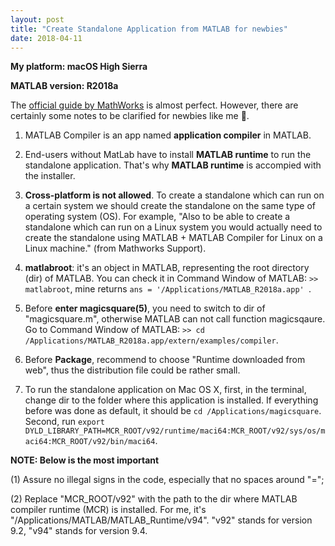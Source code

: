 ```yaml
---
layout: post
title: "Create Standalone Application from MATLAB for newbies"
date: 2018-04-11
---
```


**My platform: macOS High Sierra**


**MATLAB version: R2018a**


The [official guide by MathWorks](https://www.mathworks.com/help/compiler/create-and-install-a-standalone-application-from-matlab-code.html) is almost perfect. However, there are certainly some notes to be clarified for newbies like me :honeybee:.

1. MATLAB Compiler is an app named **application compiler** in MATLAB.

2. End-users without MatLab have to install **MATLAB runtime** to run the standalone application. That's why **MATLAB runtime** is accompied with the installer.

3. **Cross-platform is not allowed**. To create a standalone which can run on a certain system we should create the standalone on the same type of operating system (OS). For example, "Also to be able to create a standalone which can run on a Linux system you would actually need to create the standalone using MATLAB + MATLAB Compiler for Linux on a Linux machine." (from Mathworks Support).

4. **matlabroot**: it's an object in MATLAB, representing the root directory (dir) of MATLAB. You can check it in Command Window of MATLAB: `>> matlabroot`, mine returns `ans = '/Applications/MATLAB_R2018a.app' `.

5. Before **enter magicsquare(5)**, you need to switch to dir of "magicsquare.m", otherwise MATLAB can not call function magicsqaure. Go to Command Window of MATLAB: `>> cd /Applications/MATLAB_R2018a.app/extern/examples/compiler`.

6. Before **Package**, recommend to choose "Runtime downloaded from web", thus the distribution file could be rather small.

7. To run the standalone application on Mac OS X, first, in the terminal, change dir to the folder where this application is installed. If everything before was done as default, it should be `cd /Applications/magicsquare`. Second, run `export DYLD_LIBRARY_PATH=MCR_ROOT/v92/runtime/maci64:MCR_ROOT/v92/sys/os/maci64:MCR_ROOT/v92/bin/maci64`.

**NOTE: Below is the most important**

(1) Assure no illegal signs in the code, especially that no spaces around "="; 

(2) Replace "MCR_ROOT/v92" with the path to the dir where MATLAB compiler runtime (MCR) is installed. For me, it's "/Applications/MATLAB/MATLAB_Runtime/v94". "v92" stands for version 9.2, "v94" stands for version 9.4.
